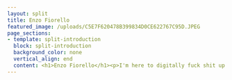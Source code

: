 ```yaml
---
layout: split
title: Enzo Fiorello
featured_image: /uploads/C5E7F620478B399834D0CE622767C95D.JPEG
page_sections: 
- template: split-introduction
  block: split-introduction
  background_color: none
  vertical_align: end
  content: <h1>Enzo Fiorello</h1><p>I'm here to digitally fuck shit up and make some cool ass pizza... and designs. Lorem ipsum dolor sit, amet consectetur adipisicing elit. Eum pariatur, exercitationem eveniet ratione at numquam dolorum dolore? Corrupti veniam totam quaerat voluptas vero iusto ea enim natus neque numquam? Cumque!</p>
---
```

